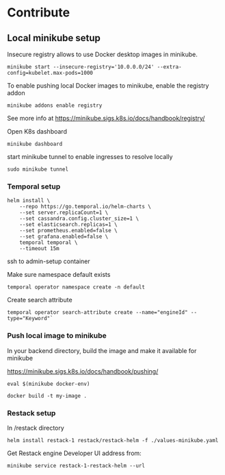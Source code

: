 
# Contribute

## Local minikube setup


Insecure registry allows to use Docker desktop images in minikube.

```
minikube start --insecure-registry='10.0.0.0/24' --extra-config=kubelet.max-pods=1000
```

To enable pushing local Docker images to minikube, enable the registry addon

```
minikube addons enable registry
```

See more info at https://minikube.sigs.k8s.io/docs/handbook/registry/

Open K8s dashboard

```
minikube dashboard
```

start minikube tunnel to enable ingresses to resolve locally

```
sudo minikube tunnel
```

### Temporal setup

```
helm install \
    --repo https://go.temporal.io/helm-charts \
    --set server.replicaCount=1 \
    --set cassandra.config.cluster_size=1 \
    --set elasticsearch.replicas=1 \
    --set prometheus.enabled=false \
    --set grafana.enabled=false \
    temporal temporal \
    --timeout 15m
```

ssh to admin-setup container

Make sure namespace default exists

```
temporal operator namespace create -n default
```

Create search attribute

```
temporal operator search-attribute create --name="engineId" --type="Keyword"`
```

### Push local image to minikube

In your backend directory, build the image and make it available for minikube

https://minikube.sigs.k8s.io/docs/handbook/pushing/

```
eval $(minikube docker-env)
```

```
docker build -t my-image .
```

### Restack setup

In /restack directory

```
helm install restack-1 restack/restack-helm -f ./values-minikube.yaml
```

Get Restack engine Developer UI address from:

```
minikube service restack-1-restack-helm --url
```

